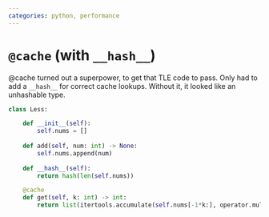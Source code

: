 ```yaml
---
categories: python, performance
---
```

# `@cache` (with `__hash__`)
@cache turned out a superpower, to get that TLE code to pass. Only had to add a `__hash__` for correct cache lookups. Without it, it looked like an unhashable type.

```python
class Less:

    def __init__(self):
        self.nums = []
    
    def add(self, num: int) -> None:
        self.nums.append(num)
    
    def __hash__(self):
        return hash(len(self.nums))

    @cache
    def get(self, k: int) -> int:
        return list(itertools.accumulate(self.nums[-1*k:], operator.mul))[-1]
```



